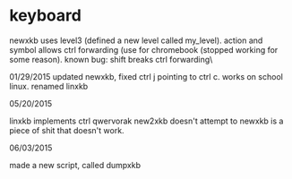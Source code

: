 # keyboard
newxkb uses level3 (defined a new level called my_level). action and symbol allows ctrl forwarding (use for chromebook (stopped working for some reason). known bug: shift breaks ctrl forwarding\

01/29/2015 updated newxkb, fixed ctrl j pointing to ctrl c. works on school linux. renamed linxkb

05/20/2015 

linxkb implements ctrl qwervorak
new2xkb doesn't attempt to
newxkb is a piece of shit that doesn't work. 

06/03/2015

made a new script, called dumpxkb 
